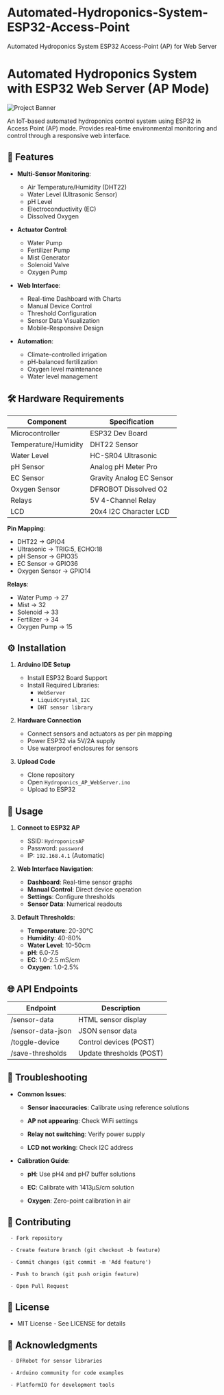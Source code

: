 # Automated-Hydroponics-System-ESP32-Access-Point
Automated Hydroponics System ESP32 Access-Point (AP) for Web Server
# Automated Hydroponics System with ESP32 Web Server (AP Mode)

![Project Banner](https://via.placeholder.com/800x300.png/2c3e50/ffffff?text=Smart+Hydroponics+System)

An IoT-based automated hydroponics control system using ESP32 in Access Point (AP) mode. Provides real-time environmental monitoring and control through a responsive web interface.

## 🌟 Features

- **Multi-Sensor Monitoring**:
  - Air Temperature/Humidity (DHT22)
  - Water Level (Ultrasonic Sensor)
  - pH Level
  - Electroconductivity (EC)
  - Dissolved Oxygen

- **Actuator Control**:
  - Water Pump
  - Fertilizer Pump
  - Mist Generator
  - Solenoid Valve
  - Oxygen Pump

- **Web Interface**:
  - Real-time Dashboard with Charts
  - Manual Device Control
  - Threshold Configuration
  - Sensor Data Visualization
  - Mobile-Responsive Design

- **Automation**:
  - Climate-controlled irrigation
  - pH-balanced fertilization
  - Oxygen level maintenance
  - Water level management

## 🛠 Hardware Requirements

| Component               | Specification           |
|-------------------------|-------------------------|
| Microcontroller         | ESP32 Dev Board         |
| Temperature/Humidity    | DHT22 Sensor            |
| Water Level             | HC-SR04 Ultrasonic      |
| pH Sensor               | Analog pH Meter Pro     |
| EC Sensor               | Gravity Analog EC Sensor|
| Oxygen Sensor           | DFROBOT Dissolved O2    |
| Relays                  | 5V 4-Channel Relay      |
| LCD                     | 20x4 I2C Character LCD  |

**Pin Mapping**:
- DHT22 -> GPIO4
- Ultrasonic -> TRIG:5, ECHO:18
- pH Sensor -> GPIO35
- EC Sensor -> GPIO36
- Oxygen Sensor -> GPIO14
 
**Relays**:
- Water Pump -> 27
- Mist -> 32
- Solenoid -> 33
- Fertilizer -> 34
- Oxygen Pump -> 15

  
## ⚙️ Installation

1. **Arduino IDE Setup**
   - Install ESP32 Board Support
   - Install Required Libraries:
     - `WebServer`
     - `LiquidCrystal_I2C`
     - `DHT sensor library`

2. **Hardware Connection**
   - Connect sensors and actuators as per pin mapping
   - Power ESP32 via 5V/2A supply
   - Use waterproof enclosures for sensors

3. **Upload Code**
   - Clone repository
   - Open `Hydroponics_AP_WebServer.ino`
   - Upload to ESP32

## 📡 Usage

1. **Connect to ESP32 AP**
   - SSID: `HydroponicsAP`
   - Password: `password`
   - IP: `192.168.4.1` (Automatic)

2. **Web Interface Navigation**:
   - **Dashboard**: Real-time sensor graphs
   - **Manual Control**: Direct device operation
   - **Settings**: Configure thresholds
   - **Sensor Data**: Numerical readouts

3. **Default Thresholds**:
   - **Temperature**: 20-30°C
   - **Humidity**: 40-80%
   - **Water Level**: 10-50cm
   - **pH**: 6.0-7.5
   - **EC**: 1.0-2.5 mS/cm
   - **Oxygen**: 1.0-2.5%

## 🌐 API Endpoints

| Endpoint	          | Description             |
|-------------------------|-------------------------|
| /sensor-data            | HTML sensor display     |
| /sensor-data-json       | JSON sensor data        |
| /toggle-device          | Control devices (POST)  |
| /save-thresholds        | Update thresholds (POST)|

## 🚨 Troubleshooting

- **Common Issues**:
 
    - **Sensor inaccuracies**: Calibrate using reference solutions

    - **AP not appearing**: Check WiFi settings

    - **Relay not switching**: Verify power supply

    - **LCD not working**: Check I2C address

- **Calibration Guide**:
 
    - **pH**: Use pH4 and pH7 buffer solutions

    - **EC**: Calibrate with 1413µS/cm solution

    - **Oxygen**: Zero-point calibration in air

## 🤝 Contributing

     - Fork repository

     - Create feature branch (git checkout -b feature)

     - Commit changes (git commit -m 'Add feature')

     - Push to branch (git push origin feature)

     - Open Pull Request

## 📜 License

  - MIT License - See LICENSE for details

## 🙏 Acknowledgments

     - DFRobot for sensor libraries

     - Arduino community for code examples

     - PlatformIO for development tools


